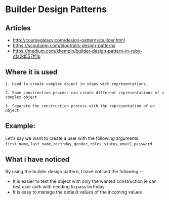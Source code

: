 # **Builder Design Patterns**

  ## **Articles**
  - http://coursegalaxy.com/design-patterns/builder.html
  - https://scoutapm.com/blog/rails-design-patterns
  - https://medium.com/kkempin/builder-design-pattern-in-ruby-dfa2d557ff1b

  ## **Where it is used**
    1. Used to create complex object in steps with representations.

    2. Same construction process can create different representations of a complex object

    3. Separate the construction process with the representation of an object

  ## **Example:**
  Let's say we want to create a user with the following arguments.
      `first_name`, `last_name`, `birthday`, `gender`, `roles`, `status`, `email`, `password`

  ## **What i have noticed**
  By using the builder design pattern, I have noticed the following :-
   - It is easier to test the object with only the wanted construction ie can test user auth with needing to pass birthday
   - It is easy to manage the default values of the incoming values